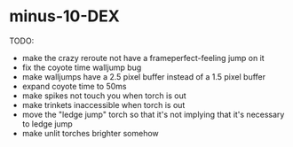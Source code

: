 # minus-10-DEX

TODO:
- make the crazy reroute not have a frameperfect-feeling jump on it
- fix the coyote time walljump bug
- make walljumps have a 2.5 pixel buffer instead of a 1.5 pixel buffer
- expand coyote time to 50ms
- make spikes not touch you when torch is out
- make trinkets inaccessible when torch is out
- move the "ledge jump" torch so that it's not implying that it's necessary to ledge jump
- make unlit torches brighter somehow
